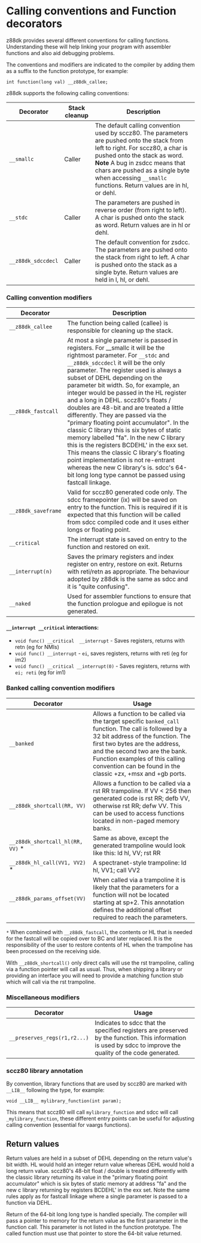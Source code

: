 # Calling conventions and Function decorators

z88dk provides several different conventions for calling functions. Understanding these will help linking your program with assembler functions and also aid debugging problems.

The conventions and modifiers are indicated to the compiler by adding them as a suffix to the function prototype, for example:

    int function(long val) __z88dk_callee;

z88dk supports the following calling conventions:

|  Decorator|Stack cleanup  | Description|
|--|--|--|
|`__smallc`  | Caller  | The default calling convention used by sccz80. The parameters are pushed onto the stack from left to right. For sccz80, a char is pushed onto the stack as word. **Note** A bug in zsdcc means that chars are pushed as a single byte when accessing `__smallc` functions. Return values are in hl, or dehl. |
|`__stdc` | Caller | The parameters are pushed in reverse order (from right to left). A char is pushed onto the stack as word. Return values are in hl or dehl.|
|`__z88dk_sdccdecl` | Caller | The default convention for zsdcc. The parameters are pushed onto the stack from right to left. A char is pushed onto the stack as a single byte. Return values are held in l, hl, or dehl.|

### Calling convention modifiers

|  Decorator|  Description|
|--|--|
|`__z88dk_callee` | The function being called (callee) is responsible for cleaning up the stack. |
|`__z88dk_fastcall` | At most a single parameter is passed in registers. For __smallc it will be the rightmost parameter. For `__stdc` and `__z88dk_sdccdecl` it will be the only parameter. The register used is always a subset of DEHL depending on the parameter bit width.  So, for example, an integer would be passed in the HL register and a long in DEHL.  sccz80's floats / doubles are 48-bit and are treated a little differently.  They are passed via the "primary floating point accumulator".  In the classic C library this is six bytes of static memory labelled "fa".  In the new C library this is the registers BCDEHL' in the exx set.  This means the classic C library's floating point implementation is not re-entrant whereas the new C library's is.  sdcc's 64-bit long long type cannot be passed using fastcall linkage.|
|`__z88dk_saveframe`|Valid for sccz80 generated code only. The sdcc framepointer (ix) will be saved on entry to the function. This is required if it is expected that this function will be called from sdcc compiled code and it uses either longs or floating point.
|`__critical`| The interrupt state is saved on entry to the function and restored on exit. |
|`__interrupt(n)` | Saves the primary registers and index register on entry, restore on exit. Returns with reti/retn as appropriate. The behaviour adopted by z88dk is the same as sdcc and it is "quite confusing". |
|`__naked`|Used for assembler functions to ensure that the function prologue and epilogue is not generated. |

#### `__interrupt __critical` interactions:

* `void func() __critical  __interrupt` - Saves registers, returns with retn (eg for NMIs)
* `void func() __interrupt` - `ei`, saves registers, returns with reti (eg for im2)
* `void func() __critical __interrupt(0)` - Saves registers, returns with `ei; reti` (eg for im1)

### Banked calling convention modifiers

|  Decorator|  Usage|
|--|--|
| `__banked` | Allows a function to be called via the target specific `banked_call` function. The call is followed by a 32 bit address of the function. The first two bytes are the address, and the second two are the bank. Function examples of this calling convention can be found in the classic +zx, +msx and +gb ports. |
| `__z88dk_shortcall(RR, VV)` |  Allows a function to be called via a rst RR trampoline. If VV < 256 then generated code is rst RR; defb VV, otherwise rst RR; defw VV. This can be used to access functions located in non-paged memory banks. |
| `__z88dk_shortcall_hl(RR, VV)` * |  Same as above, except the generated trampoline would look like this: ld hl, VV; rst RR |
| `__z88dk_hl_call(VV1, VV2)` * |  A spectranet-style trampoline: ld hl, VV1; call VV2 |
| `__z88dk_params_offset(VV)` |  When called via a trampoline it is likely that the parameters for a function will not be located starting at sp+2. This annotation defines the additional offset required to reach the parameters.   | 

`*` When combined with `__z88dk_fastcall`, the contents or HL that is needed for the fastcall will be copied over to BC and later replaced. It is the responsibility of the user to restore contents of HL when the trampoline has been processed on the receiving side.

With `__z88dk_shortcall()` only direct calls will use the rst trampoline, calling via a function pointer will call as usual. Thus, when shipping a library or providing an interface you will need to provide a matching function stub which will call via the rst trampoline.

### Miscellaneous modifiers

|  Decorator|  Usage|
|--|--|
| `__preserves_regs(r1,r2...)` |Indicates to sdcc that the specified registers are preserved by the function. This information is used by sdcc to improve the quality of the code generated.| 

### sccz80 library annotation

By convention, library functions that are used by sccz80 are marked with `__LIB__` following
the type, for example:

    void __LIB__ mylibrary_function(int param);

This means that sccz80 will call `mylibrary_function` and sdcc will call `_mylibrary_function`,
these different entry points can be useful for adjusting calling convention (essential for
vaargs functions).

## Return values

Return values are held in a subset of DEHL depending on the return value's bit width.  HL would hold an integer return value whereas DEHL would hold a long return value.  sccz80's 48-bit float / double is treated differently with the classic library returning its value in the "primary floating point accumulator" which is six bytes of static memory at address "fa" and the new c library returning by registers BCDEHL' in the exx set.  Note the same rules apply as for fastcall linkage where a single parameter is passed to a function via DEHL.

Return of the 64-bit long long type is handled specially.  The compiler will pass a pointer to memory for the return value as the first parameter in the function call.  This parameter is not listed in the function prototype.  The called function must use that pointer to store the 64-bit value returned.


